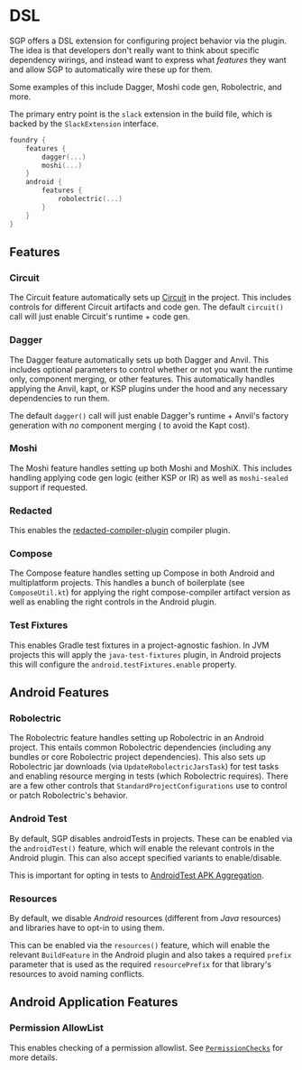 DSL
===

SGP offers a DSL extension for configuring project behavior via the plugin. The idea is that developers don't really
want to think about specific dependency wirings, and instead want to express what _features_ they want and allow SGP to
automatically wire these up for them.

Some examples of this include Dagger, Moshi code gen, Robolectric, and more.

The primary entry point is the `slack` extension in the build file, which is backed by the `SlackExtension` interface.

```kotlin
foundry {
    features {
        dagger(...)
        moshi(...)
    }
    android {
        features {
            robolectric(...)
        }
    }
}
```

## Features

### Circuit

The Circuit feature automatically sets up [Circuit](https://github.com/slackhq/circuit) in the project. This includes
controls for different Circuit artifacts and code gen. The default `circuit()` call will just enable Circuit's
runtime + code gen.

### Dagger

The Dagger feature automatically sets up both Dagger and Anvil. This includes optional parameters to control whether or
not you want the runtime only, component merging, or other features. This automatically handles applying the Anvil,
kapt, or KSP plugins under the hood and any necessary dependencies to run them.

The default `dagger()` call will just enable Dagger's runtime + Anvil's factory generation with _no_ component merging (
to avoid the Kapt cost).

### Moshi

The Moshi feature handles setting up both Moshi and MoshiX. This includes handling applying code gen logic (either KSP
or IR) as well as `moshi-sealed` support if requested.

### Redacted

This enables the [redacted-compiler-plugin](https://github.com/zacsweers/redacted-compiler-plugin) compiler plugin.

### Compose

The Compose feature handles setting up Compose in both Android and multiplatform projects. This handles a bunch of
boilerplate (see `ComposeUtil.kt`) for applying the right compose-compiler artifact version as well as enabling the
right controls in the Android plugin.

### Test Fixtures

This enables Gradle test fixtures in a project-agnostic fashion. In JVM projects this will apply the `java-test-fixtures` plugin, in Android projects this will configure the `android.testFixtures.enable` property.

## Android Features

### Robolectric

The Robolectric feature handles setting up Robolectric in an Android project. This entails common Robolectric
dependencies (including any bundles or core Robolectric project dependencies). This also sets up Robolectric jar
downloads (via `UpdateRobolectricJarsTask`) for test tasks and enabling resource merging in tests (which Robolectric
requires). There are a few other controls that `StandardProjectConfigurations` use to control or patch Robolectric's
behavior.

### Android Test

By default, SGP disables androidTests in projects. These can be enabled via the `androidTest()` feature, which will enable the relevant controls in the Android plugin. This can also accept specified variants to enable/disable.

This is important for opting in tests to [AndroidTest APK Aggregation](utilities.md#androidtest-apk-aggregation).

### Resources

By default, we disable _Android_ resources (different from _Java_ resources) and libraries have to opt-in to using them.

This can be enabled via the `resources()` feature, which will enable the relevant `BuildFeature` in the Android plugin and also takes a required `prefix` parameter that is used as the required `resourcePrefix` for that library's resources to avoid naming conflicts.

## Android Application Features

### Permission AllowList

This enables checking of a permission allowlist. See [`PermissionChecks`](utilities.md#permissionchecks) for more
details.